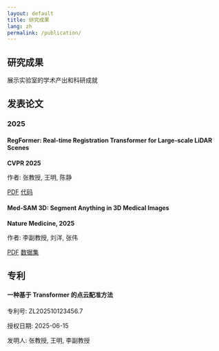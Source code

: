 ```yaml
---
layout: default
title: 研究成果
lang: zh
permalink: /publication/
---
```


<section class="page-header">
    <div class="container">
        <h1 data-zh="研究成果" data-en="Research Publications">研究成果</h1>
        <p data-zh="展示实验室的学术产出和科研成就" data-en="Highlighting our academic output and research achievements">展示实验室的学术产出和科研成就</p>
    </div>
</section>

<section class="content-section">
    <div class="container">
        <h2 data-zh="发表论文" data-en="Published Papers">发表论文</h2>
        <div class="publication-year">
            <h3>2025</h3>
            <div class="publication-list">
                <div class="publication-item">
                    <h4>RegFormer: Real-time Registration Transformer for Large-scale LiDAR Scenes</h4>
                    <p><strong>CVPR 2025</strong></p>
                    <p data-zh="作者: 张教授, 王明, 陈静" data-en="Authors: Prof. Zhang, Wang Ming, Chen Jing">作者: 张教授, 王明, 陈静</p>
                    <div class="publication-links">
                        <a href="/papers/regformer.pdf" class="cta-button small" data-zh="PDF" data-en="PDF">PDF</a>
                        <a href="https://github.com/xxx/regformer" class="cta-button small secondary" data-zh="代码" data-en="Code">代码</a>
                    </div>
                </div>
                <div class="publication-item">
                    <h4>Med-SAM 3D: Segment Anything in 3D Medical Images</h4>
                    <p><strong>Nature Medicine, 2025</strong></p>
                    <p data-zh="作者: 李副教授, 刘洋, 张伟" data-en="Authors: Associate Prof. Li, Liu Yang, Zhang Wei">作者: 李副教授, 刘洋, 张伟</p>
                    <div class="publication-links">
                        <a href="/papers/med-sam-3d.pdf" class="cta-button small" data-zh="PDF" data-en="PDF">PDF</a>
                        <a href="https://example.com/dataset" class="cta-button small secondary" data-zh="数据集" data-en="Dataset">数据集</a>
                    </div>
                </div>
            </div>
        </div>
    </div>
</section>

<section class="content-section patent-section">
    <div class="container">
        <h2 data-zh="专利" data-en="Patents">专利</h2>
        <div class="patent-list">
            <div class="patent-item">
                <h4 data-zh="一种基于 Transformer 的点云配准方法" data-en="Transformer-based Point Cloud Registration Method">一种基于 Transformer 的点云配准方法</h4>
                <p data-zh="专利号: ZL202510123456.7" data-en="Patent No.: ZL202510123456.7">专利号: ZL202510123456.7</p>
                <p data-zh="授权日期: 2025-06-15" data-en="Granted: 2025-06-15">授权日期: 2025-06-15</p>
                <p data-zh="发明人: 张教授, 王明, 李副教授" data-en="Inventors: Prof. Zhang, Wang Ming, Associate Prof. Li">发明人: 张教授, 王明, 李副教授</p>
            </div>
        </div>
    </div>
</section>
